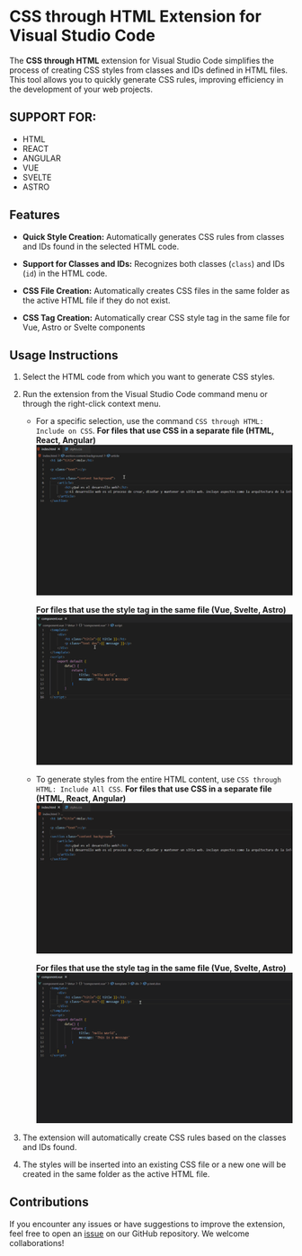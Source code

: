# CSS through HTML Extension for Visual Studio Code

The **CSS through HTML** extension for Visual Studio Code simplifies the process of creating CSS styles from classes and IDs defined in HTML files. This tool allows you to quickly generate CSS rules, improving efficiency in the development of your web projects.

## SUPPORT FOR:

- HTML
- REACT
- ANGULAR
- VUE
- SVELTE
- ASTRO

## Features

- **Quick Style Creation:** Automatically generates CSS rules from classes and IDs found in the selected HTML code.

- **Support for Classes and IDs:** Recognizes both classes (`class`) and IDs (`id`) in the HTML code.

- **CSS File Creation:** Automatically creates CSS files in the same folder as the active HTML file if they do not exist.

- **CSS Tag Creation:** Automatically crear CSS style tag in the same file for Vue, Astro or Svelte components 

## Usage Instructions

1. Select the HTML code from which you want to generate CSS styles.

2. Run the extension from the Visual Studio Code command menu or through the right-click context menu.
   - For a specific selection, use the command `CSS through HTML: Include on CSS`.
      **For files that use CSS in a separate file (HTML, React, Angular)**
      ![](https://raw.githubusercontent.com/JostyTafur/html-to-css/master/assets/IncludeOne.gif)

      **For files that use the style tag in the same file (Vue, Svelte, Astro)**
      ![](https://raw.githubusercontent.com/JostyTafur/html-to-css/master/assets/IncludeOneTag.gif)

   - To generate styles from the entire HTML content, use `CSS through HTML: Include All CSS`.
      **For files that use CSS in a separate file (HTML, React, Angular)**
      ![](https://raw.githubusercontent.com/JostyTafur/html-to-css/master/assets/IncludeAll.gif)

      **For files that use the style tag in the same file (Vue, Svelte, Astro)**
      ![](https://raw.githubusercontent.com/JostyTafur/html-to-css/master/assets/IncludeAllTag.gif)

3. The extension will automatically create CSS rules based on the classes and IDs found.

4. The styles will be inserted into an existing CSS file or a new one will be created in the same folder as the active HTML file.

## Contributions
If you encounter any issues or have suggestions to improve the extension, feel free to open an [issue](https://github.com/JostyTafur/html-to-css) on our GitHub repository. We welcome collaborations!
